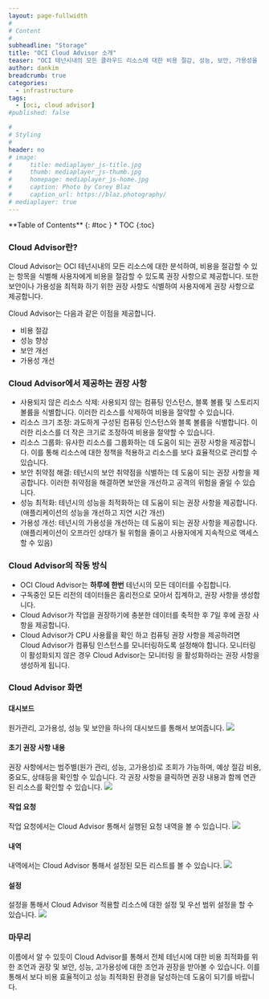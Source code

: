 ```yaml
---
layout: page-fullwidth
#
# Content
#
subheadline: "Storage"
title: "OCI Cloud Advisor 소개"
teaser: "OCI 테넌시내의 모든 클라우드 리소스에 대한 비용 절감, 성능, 보안, 가용성을 최적화 하기 위한 권장 사항을 제공하는 Cloud Advisor에 대해서 알아봅니다."
author: dankim
breadcrumb: true
categories:
  - infrastructure
tags:
  - [oci, cloud advisor]
#published: false

#
# Styling
#
header: no
# image:
#     title: mediaplayer_js-title.jpg
#     thumb: mediaplayer_js-thumb.jpg
#     homepage: mediaplayer_js-home.jpg
#     caption: Photo by Corey Blaz
#     caption_url: https://blaz.photography/
# mediaplayer: true
---
```


<div class="panel radius" markdown="1">
**Table of Contents**
{: #toc }
*  TOC
{:toc}
</div>


### Cloud Advisor란?
Cloud Advisor는 OCI 테넌시내의 모든 리소스에 대한 분석하여, 비용을 절감할 수 있는 항목을 식별해 사용자에게 비용을 절감할 수 있도록 권장 사항으로 제공합니다. 또한 보안이나 가용성을 최적화 하기 위한 권장 사항도 식별하여 사용자에게 권장 사항으로 제공합니다.

Cloud Advisor는 다음과 같은 이점을 제공합니다.

* 비용 절감
* 성능 향상
* 보안 개선
* 가용성 개선

### Cloud Advisor에서 제공하는 권장 사항

* 사용되지 않은 리소스 삭제: 사용되지 않는 컴퓨팅 인스턴스, 블록 볼륨 및 스토리지 볼륨을 식별합니다. 이러한 리소스를 삭제하여 비용을 절약할 수 있습니다.
* 리소스 크기 조정: 과도하게 구성된 컴퓨팅 인스턴스와 블록 볼륨을 식별합니다. 이러한 리소스를 더 작은 크기로 조정하여 비용을 절약할 수 있습니다.
* 리소스 그룹화: 유사한 리소스를 그룹화하는 데 도움이 되는 권장 사항을 제공합니다. 이를 통해 리소스에 대한 정책을 적용하고 리소스를 보다 효율적으로 관리할 수 있습니다.
* 보안 취약점 해결: 테넌시의 보안 취약점을 식별하는 데 도움이 되는 권장 사항을 제공합니다. 이러한 취약점을 해결하면 보안을 개선하고 공격의 위험을 줄일 수 있습니다.
* 성능 최적화: 테넌시의 성능을 최적화하는 데 도움이 되는 권장 사항을 제공합니다. (애플리케이션의 성능을 개선하고 지연 시간 개선)
* 가용성 개선: 테넌시의 가용성을 개선하는 데 도움이 되는 권장 사항을 제공합니다.(애플리케이션이 오프라인 상태가 될 위험을 줄이고 사용자에게 지속적으로 액세스할 수 있음)

### Cloud Advisor의 작동 방식
* OCI Cloud Advisor는 **하루에 한번** 테넌시의 모든 데이터를 수집합니다. 
* 구독중인 모든 리전의 데이터들은 홈리전으로 모아서 집계하고, 권장 사항을 생성합니다.
* Cloud Advisor가 작업을 권장하기에 충분한 데이터를 축적한 후 7일 후에 권장 사항을 제공합니다.
* Cloud Advisor가 CPU 사용률을 확인 하고 컴퓨팅 권장 사항을 제공하려면 Cloud Advisor가 컴퓨팅 인스턴스를 모니터링하도록 설정해야 합니다. 모니터링이 활성화되지 않은 경우 Cloud Advisor는 모니터링 을 활성화하라는 권장 사항을 생성하게 됩니다.

### Cloud Advisor 화면
#### 대시보드
원가관리, 고가용성, 성능 및 보안을 하나의 대시보드를 통해서 보여줍니다.
![]({{site.urlblogimg2022_2023}}/assets/img/infrastructure/2023/oci-cloud-advisor-1.png " ")

#### 초기 권장 사항 내용
권장 사항에서는 범주별(원가 관리, 성능, 고가용성)로 조회가 가능하며, 예상 절감 비용, 중요도, 상태등을 확인할 수 있습니다. 각 권장 사항을 클릭하면 권장 내용과 함께 연관된 리소스를 확인할 수 있습니다.
![]({{site.urlblogimg2022_2023}}/assets/img/infrastructure/2023/oci-cloud-advisor-2.png " ")

#### 작업 요청
작업 요청에서는 Cloud Advisor 통해서 실행된 요청 내역을 볼 수 있습니다.
![]({{site.urlblogimg2022_2023}}/assets/img/infrastructure/2023/oci-cloud-advisor-3.png " ")

#### 내역
내역에서는 Cloud Advisor 통해서 설정된 모든 리스트를 볼 수 있습니다.
![]({{site.urlblogimg2022_2023}}/assets/img/infrastructure/2023/oci-cloud-advisor-4.png " ")

#### 설정
설정을 통해서 Cloud Advisor 적용할 리소스에 대한 설정 및 우선 범위 설정을 할 수 있습니다.
![]({{site.urlblogimg2022_2023}}/assets/img/infrastructure/2023/oci-cloud-advisor-5.png " ")

### 마무리
이름에서 알 수 있듯이 Cloud Advisor를 통해서 전체 테넌시에 대한 비용 최적화를 위한 조언과 권장 및 보안, 성능, 고가용성에 대한 조언과 권장을 받아볼 수 있습니다. 이를 통해서 보다 비용 효율적이고 성능 최적화된 환경을 달성하는데 도움이 되기를 바랍니다.